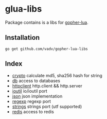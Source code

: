 # glua-libs

Package contains is a libs for [gopher-lua](https://github.com/yuin/gopher-lua).


## Installation

```
go get github.com/vadv/gopher-lua-libs
```

## Index

* [crypto](/crypto) calculate md5, sha256 hash for string
* [db](/db) access to databases
* [httpclient](/httpclient) http.client && http.server
* [ioutil](/ioutil) io/ioutil port
* [json](/json) json implementation
* [regexp](/regexp) regexp port
* [strings](/strings) strings port (utf supported)
* [redis](/redis) access to redis


